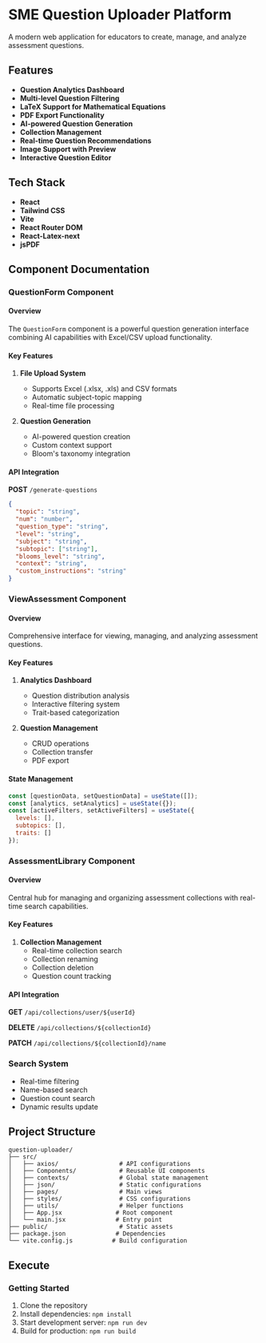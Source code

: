 
# SME Question Uploader Platform

A modern web application for educators to create, manage, and analyze assessment questions.

## Features

- **Question Analytics Dashboard**
- **Multi-level Question Filtering**
- **LaTeX Support for Mathematical Equations**
- **PDF Export Functionality**
- **AI-powered Question Generation**
- **Collection Management**
- **Real-time Question Recommendations**
- **Image Support with Preview**
- **Interactive Question Editor**

## Tech Stack

- **React**
- **Tailwind CSS**
- **Vite**
- **React Router DOM**
- **React-Latex-next**
- **jsPDF**

## Component Documentation

### QuestionForm Component

#### Overview
The `QuestionForm` component is a powerful question generation interface combining AI capabilities with Excel/CSV upload functionality.

#### Key Features

1. **File Upload System**
   - Supports Excel (.xlsx, .xls) and CSV formats
   - Automatic subject-topic mapping
   - Real-time file processing

2. **Question Generation**
   - AI-powered question creation
   - Custom context support
   - Bloom's taxonomy integration

#### API Integration

**POST** `/generate-questions`

```json
{
  "topic": "string",
  "num": "number",
  "question_type": "string",
  "level": "string",
  "subject": "string",
  "subtopic": ["string"],
  "blooms_level": "string",
  "context": "string",
  "custom_instructions": "string"
}
```

### ViewAssessment Component

#### Overview
Comprehensive interface for viewing, managing, and analyzing assessment questions.

#### Key Features

1. **Analytics Dashboard**
   - Question distribution analysis
   - Interactive filtering system
   - Trait-based categorization

2. **Question Management**
   - CRUD operations
   - Collection transfer
   - PDF export

#### State Management

```javascript
const [questionData, setQuestionData] = useState([]);
const [analytics, setAnalytics] = useState({});
const [activeFilters, setActiveFilters] = useState({
  levels: [],
  subtopics: [],
  traits: []
});
```

### AssessmentLibrary Component

#### Overview
Central hub for managing and organizing assessment collections with real-time search capabilities.

#### Key Features

1. **Collection Management**
   - Real-time collection search
   - Collection renaming
   - Collection deletion
   - Question count tracking

#### API Integration

**GET** `/api/collections/user/${userId}`

**DELETE** `/api/collections/${collectionId}`

**PATCH** `/api/collections/${collectionId}/name`

### Search System
- Real-time filtering
- Name-based search
- Question count search
- Dynamic results update

## Project Structure

```
question-uploader/
├── src/
│   ├── axios/                 # API configurations
│   ├── Components/            # Reusable UI components
│   ├── contexts/              # Global state management
│   ├── json/                  # Static configurations
│   ├── pages/                 # Main views
│   ├── styles/                # CSS configurations
│   ├── utils/                 # Helper functions
│   ├── App.jsx               # Root component
│   └── main.jsx              # Entry point
├── public/                    # Static assets
├── package.json              # Dependencies
└── vite.config.js           # Build configuration
```

## Execute

### Getting Started

1. Clone the repository
2. Install dependencies: `npm install`
3. Start development server: `npm run dev`
4. Build for production: `npm run build`
